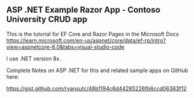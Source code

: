 ## ASP .NET Example Razor App - Contoso University CRUD app

This is the tutorial for EF Core and Razor Pages in the Microsoft Docs
https://learn.microsoft.com/en-us/aspnet/core/data/ef-rp/intro?view=aspnetcore-8.0&tabs=visual-studio-code

I use .NET version 8x.

Complete Notes on ASP .NET for this and related sample apps on GitHub here:

https://gist.github.com/ryansutc/48b1194c6d44285226fb6ccd06363f12
